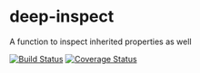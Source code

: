 # deep-inspect
A function to inspect inherited properties as well

[![Build
Status](https://travis-ci.org/thefourtheye/deep-inspect.svg?branch=master)](https://travis-ci.org/thefourtheye/deep-inspect)
[![Coverage
Status](https://coveralls.io/repos/thefourtheye/deep-inspect/badge.svg?branch=master&service=github)](https://coveralls.io/github/thefourtheye/deep-inspect?branch=master)
